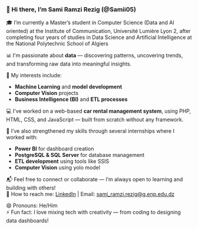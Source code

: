 ### 👋 Hi there, I’m Sami Ramzi Rezig (@Samii05)

🎓 I’m currently a Master’s student in Computer Science (Data and AI oriented) at the Institute of Communication, Université Lumière Lyon 2, after completing four years of studies in Data Science and Artificial Intelligence at the National Polytechnic School of Algiers

📊 I'm passionate about **data** — discovering patterns, uncovering trends, and transforming raw data into meaningful insights.

🤖 My interests include:
- **Machine Learning** and **model development**
- **Computer Vision** projects
- **Business Intelligence (BI)** and **ETL processes**

💻 I’ve worked on a web-based **car rental management system**, using PHP, HTML, CSS, and JavaScript — built from scratch without any framework.

🚀 I’ve also strengthened my skills through several internships where I worked with:
- **Power BI** for dashboard creation
- **PostgreSQL & SQL Server** for database management
- **ETL development** using tools like SSIS
- **Computer Vision** using yolo model

📬 Feel free to connect or collaborate — I’m always open to learning and building with others!  
📧 How to reach me: [LinkedIn](https://www.linkedin.com/in/sami-ramzi-rezig-8ba2b8295/) | Email: sami_ramzi.rezig@g.enp.edu.dz

😄 Pronouns: He/Him  
⚡ Fun fact: I love mixing tech with creativity — from coding to designing data dashboards!

<!---
Samii05/Samii05 is a ✨ special ✨ repository because its `README.md` (this file) appears on your GitHub profile.
You can click the Preview link to take a look at your changes.
--->
